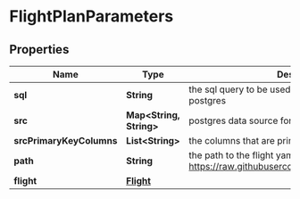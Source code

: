 

# FlightPlanParameters

## Properties

Name | Type | Description | Notes
------------ | ------------- | ------------- | -------------
**sql** | **String** | the sql query to be used to pull cleaned data from postgres |  [optional]
**src** | **Map&lt;String, String&gt;** | postgres data source for pulling clean data |  [optional]
**srcPrimaryKeyColumns** | **List&lt;String&gt;** | the columns that are primary keys in the cleaned data |  [optional]
**path** | **String** | the path to the flight yaml (i.e. https://raw.githubusercontent.com/pathToFlight.yaml) |  [optional]
**flight** | [**Flight**](Flight.md) |  |  [optional]




